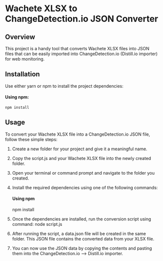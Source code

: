# Wachete XLSX to ChangeDetection.io JSON Converter
## Overview
This project is a handy tool that converts Wachete XLSX files into JSON files that can be easily imported into ChangeDetection.io (Distill.io importer) for web monitoring.

## Installation
Use either yarn or npm to install the project dependencies:
#### Using npm:
    
    npm install

## Usage
To convert your Wachete XLSX file into a ChangeDetection.io JSON file, follow these simple steps:

1. Create a new folder for your project and give it a meaningful name.

2. Copy the script.js and your Wachete XLSX file into the newly created folder.

3. Open your terminal or command prompt and navigate to the folder you created.

4. Install the required dependencies using one of the following commands:

    #### Using npm
    npm install

5. Once the dependencies are installed, run the conversion script using command:
node script.js

6. After running the script, a data.json file will be created in the same folder. This JSON file contains the converted data from your XLSX file.

7. You can now use the JSON data by copying the contents and pasting them into the ChangeDetection.io --> Distill.io importer.
